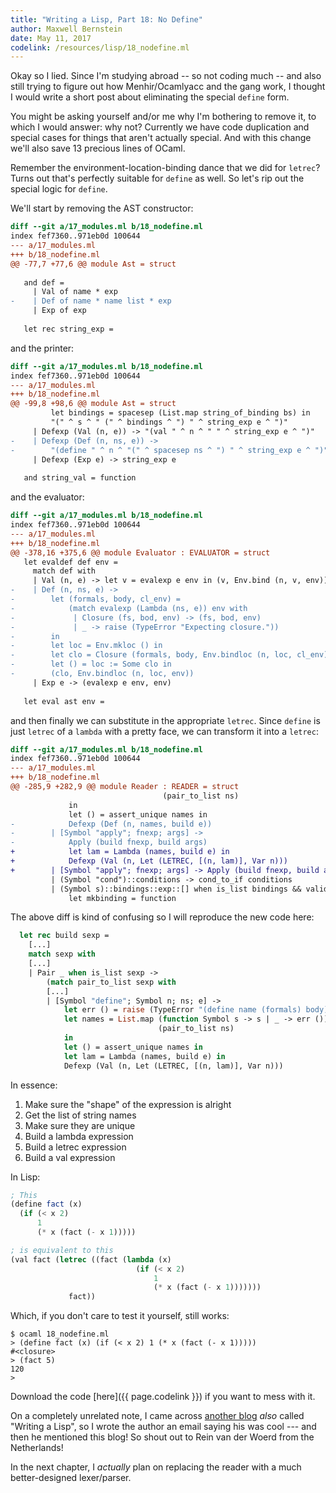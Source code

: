 ```yaml
---
title: "Writing a Lisp, Part 18: No Define"
author: Maxwell Bernstein
date: May 11, 2017
codelink: /resources/lisp/18_nodefine.ml
---
```


Okay so I lied. Since I'm studying abroad -- so not coding much -- and also
still trying to figure out how Menhir/Ocamlyacc and the gang work, I thought I
would write a short post about eliminating the special `define` form.

You might be asking yourself and/or me why I'm bothering to remove it, to which
I would answer: why not? Currently we have code duplication and special cases
for things that aren't actually special. And with this change we'll also save
13 precious lines of OCaml.

Remember the environment-location-binding dance that we did for `letrec`? Turns
out that's perfectly suitable for `define` as well. So let's rip out the
special logic for `define`.

We'll start by removing the AST constructor:

```diff 
diff --git a/17_modules.ml b/18_nodefine.ml
index fef7360..971eb0d 100644
--- a/17_modules.ml
+++ b/18_nodefine.ml
@@ -77,7 +77,6 @@ module Ast = struct
 
   and def =
     | Val of name * exp
-    | Def of name * name list * exp
     | Exp of exp
 
   let rec string_exp =
```

and the printer:

```diff
diff --git a/17_modules.ml b/18_nodefine.ml
index fef7360..971eb0d 100644
--- a/17_modules.ml
+++ b/18_nodefine.ml
@@ -99,8 +98,6 @@ module Ast = struct
         let bindings = spacesep (List.map string_of_binding bs) in
         "(" ^ s ^ " (" ^ bindings ^ ") " ^ string_exp e ^ ")"
     | Defexp (Val (n, e)) -> "(val " ^ n ^ " " ^ string_exp e ^ ")"
-    | Defexp (Def (n, ns, e)) ->
-        "(define " ^ n ^ "(" ^ spacesep ns ^ ") " ^ string_exp e ^ ")"
     | Defexp (Exp e) -> string_exp e
 
   and string_val = function
```

and the evaluator:

```diff
diff --git a/17_modules.ml b/18_nodefine.ml
index fef7360..971eb0d 100644
--- a/17_modules.ml
+++ b/18_nodefine.ml
@@ -378,16 +375,6 @@ module Evaluator : EVALUATOR = struct
   let evaldef def env =
     match def with
     | Val (n, e) -> let v = evalexp e env in (v, Env.bind (n, v, env))
-    | Def (n, ns, e) ->
-        let (formals, body, cl_env) =
-            (match evalexp (Lambda (ns, e)) env with
-             | Closure (fs, bod, env) -> (fs, bod, env)
-             | _ -> raise (TypeError "Expecting closure."))
-        in
-        let loc = Env.mkloc () in
-        let clo = Closure (formals, body, Env.bindloc (n, loc, cl_env)) in
-        let () = loc := Some clo in
-        (clo, Env.bindloc (n, loc, env))
     | Exp e -> (evalexp e env, env)
 
   let eval ast env =

```

and then finally we can substitute in the appropriate `letrec`. Since `define`
is just `letrec` of a `lambda` with a pretty face, we can transform it into a
`letrec`:

```diff
diff --git a/17_modules.ml b/18_nodefine.ml
index fef7360..971eb0d 100644
--- a/17_modules.ml
+++ b/18_nodefine.ml
@@ -285,9 +282,9 @@ module Reader : READER = struct
                                  (pair_to_list ns)
             in
             let () = assert_unique names in
-            Defexp (Def (n, names, build e))
-        | [Symbol "apply"; fnexp; args] ->
-            Apply (build fnexp, build args)
+            let lam = Lambda (names, build e) in
+            Defexp (Val (n, Let (LETREC, [(n, lam)], Var n)))
+        | [Symbol "apply"; fnexp; args] -> Apply (build fnexp, build args)
         | (Symbol "cond")::conditions -> cond_to_if conditions
         | (Symbol s)::bindings::exp::[] when is_list bindings && valid_let s ->
             let mkbinding = function
```

The above diff is kind of confusing so I will reproduce the new code here:

```ocaml
  let rec build sexp =
    [...]
    match sexp with
    [...]
    | Pair _ when is_list sexp ->
        (match pair_to_list sexp with
        [...]
        | [Symbol "define"; Symbol n; ns; e] ->
            let err () = raise (TypeError "(define name (formals) body)") in
            let names = List.map (function Symbol s -> s | _ -> err ())
                                 (pair_to_list ns)
            in
            let () = assert_unique names in
            let lam = Lambda (names, build e) in
            Defexp (Val (n, Let (LETREC, [(n, lam)], Var n)))
```

In essence:

1. Make sure the "shape" of the expression is alright
2. Get the list of string names
3. Make sure they are unique
4. Build a lambda expression
5. Build a letrec expression
6. Build a val expression

In Lisp:

```scheme
; This
(define fact (x)
  (if (< x 2)
      1
      (* x (fact (- x 1)))))

; is equivalent to this
(val fact (letrec ((fact (lambda (x)
                            (if (< x 2)
                                1
                                (* x (fact (- x 1)))))))
             fact))
```

Which, if you don't care to test it yourself, still works:

```
$ ocaml 18_nodefine.ml
> (define fact (x) (if (< x 2) 1 (* x (fact (- x 1)))))
#<closure>
> (fact 5)
120
> 
```

Download the code [here]({{ page.codelink }}) if you want to mess with it.

On a completely unrelated note, I came across [another blog][rein-lisp] *also*
called "Writing a Lisp", so I wrote the author an email saying his was cool ---
and then he mentioned this blog! So shout out to Rein van der Woerd from the
Netherlands!

In the next chapter, I *actually* plan on replacing the reader with a much
better-designed lexer/parser.

[rein-lisp]: http://web.archive.org/web/20180825200936/http://www.reinvanderwoerd.nl/blog/2017/04/21/writing-a-lisp-debugger
